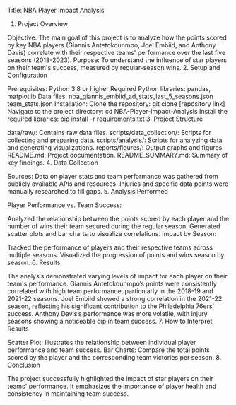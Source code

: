 Title: NBA Player Impact Analysis

1. Project Overview

Objective:
The main goal of this project is to analyze how the points scored by key NBA players (Giannis Antetokounmpo, Joel Embiid, and Anthony Davis) correlate with their respective teams' performance over the last five seasons (2018-2023).
Purpose:
To understand the influence of star players on their team's success, measured by regular-season wins.
2. Setup and Configuration

Prerequisites:
Python 3.8 or higher
Required Python libraries: pandas, matplotlib
Data files:
nba_giannis_embiid_ad_stats_last_5_seasons.json
team_stats.json
Installation:
Clone the repository: git clone [repository link]
Navigate to the project directory: cd NBA-Player-Impact-Analysis
Install the required libraries: pip install -r requirements.txt
3. Project Structure

data/raw/: Contains raw data files.
scripts/data_collection/: Scripts for collecting and preparing data.
scripts/analysis/: Scripts for analyzing data and generating visualizations.
reports/figures/: Output graphs and figures.
README.md: Project documentation.
README_SUMMARY.md: Summary of key findings.
4. Data Collection

Sources:
Data on player stats and team performance was gathered from publicly available APIs and resources.
Injuries and specific data points were manually researched to fill gaps.
5. Analysis Performed

Player Performance vs. Team Success:

Analyzed the relationship between the points scored by each player and the number of wins their team secured during the regular season.
Generated scatter plots and bar charts to visualize correlations.
Impact by Season:

Tracked the performance of players and their respective teams across multiple seasons.
Visualized the progression of points and wins season by season.
6. Results

The analysis demonstrated varying levels of impact for each player on their team's performance.
Giannis Antetokounmpo’s points were consistently correlated with high team performance, particularly in the 2018-19 and 2021-22 seasons.
Joel Embiid showed a strong correlation in the 2021-22 season, reflecting his significant contribution to the Philadelphia 76ers' success.
Anthony Davis’s performance was more volatile, with injury seasons showing a noticeable dip in team success.
7. How to Interpret Results

Scatter Plot: Illustrates the relationship between individual player performance and team success.
Bar Charts: Compare the total points scored by the player and the corresponding team victories per season.
8. Conclusion

The project successfully highlighted the impact of star players on their teams' performance.
It emphasizes the importance of player health and consistency in maintaining team success.

